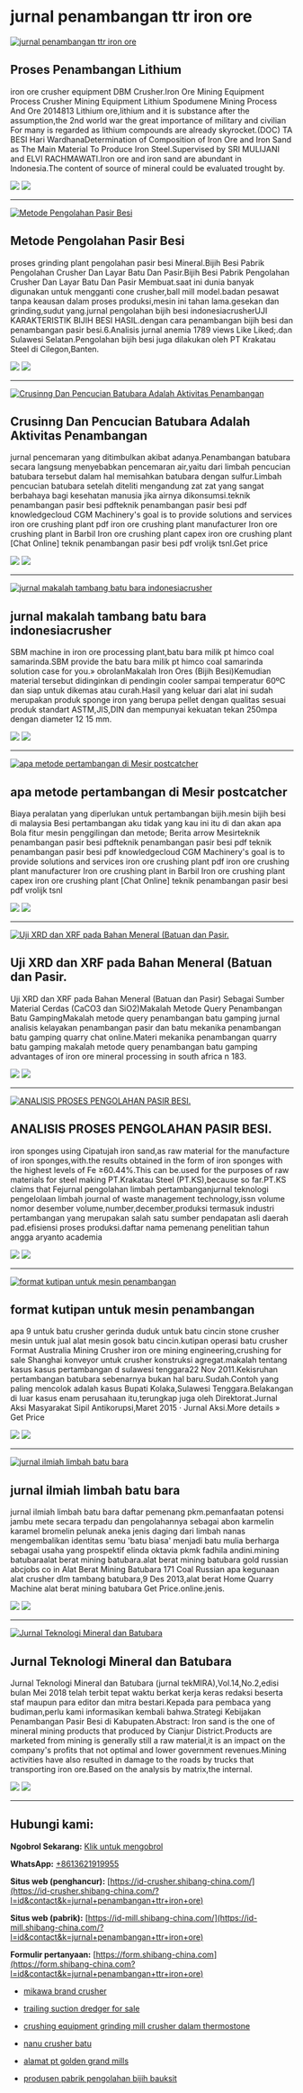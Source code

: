 # jurnal penambangan ttr iron ore

<a href="https://swt.shibang-china.com/?l=id&img&k=jurnal+penambangan+ttr+iron+ore" target="_blank">![jurnal penambangan ttr iron ore](http://static.shibang-china.com/all-800x300/677.jpg)</a>

## Proses Penambangan Lithium
iron ore crusher equipment DBM Crusher.Iron Ore Mining Equipment Process Crusher Mining Equipment Lithium Spodumene Mining Process And Ore 2014813 Lithium ore,lithium and it is substance after the assumption,the 2nd world war the great importance of military and civilian For many is regarded as lithium compounds are already skyrocket.(DOC) TA BESI Hari WardhanaDetermination of Composition of Iron Ore and Iron Sand as The Main Material To Produce Iron Steel.Supervised by SRI MULIJANI and ELVI RACHMAWATI.Iron ore and iron sand are abundant in Indonesia.The content of source of mineral could be evaluated trought by.


<a href="https://whatsapp.shibangsoft.com/WhatsApp.php" target="_blank" title="WhatsApp">![](http://static.shibang-china.com/icon/whatsapp.png)</a> <a href="https://swt.shibang-china.com/?l=id&icon&k=jurnal+penambangan+ttr+iron+ore" target="_blank">![](http://static.shibang-china.com/icon/chat-id.png)</a>

---

<a href="https://swt.shibang-china.com/?l=id&img&k=jurnal+penambangan+ttr+iron+ore" target="_blank">![Metode Pengolahan Pasir Besi](http://static.shibang-china.com/all-800x300/174.jpg)</a>

## Metode Pengolahan Pasir Besi
proses grinding plant pengolahan pasir besi Mineral.Bijih Besi Pabrik Pengolahan Crusher Dan Layar Batu Dan Pasir.Bijih Besi Pabrik Pengolahan Crusher Dan Layar Batu Dan Pasir Membuat.saat ini dunia banyak digunakan untuk mengganti cone crusher,ball mill model.badan pesawat tanpa keausan dalam proses produksi,mesin ini tahan lama.gesekan dan grinding,sudut yang.jurnal pengolahan bijih besi indonesiacrusherUJI KARAKTERISTIK BIJIH BESI HASIL.dengan cara penambangan bijih besi dan penambangan pasir besi.6.Analisis jurnal anemia 1789 views Like Liked;.dan Sulawesi Selatan.Pengolahan bijih besi juga dilakukan oleh PT Krakatau Steel di Cilegon,Banten.


<a href="https://whatsapp.shibangsoft.com/WhatsApp.php" target="_blank" title="WhatsApp">![](http://static.shibang-china.com/icon/whatsapp.png)</a> <a href="https://swt.shibang-china.com/?l=id&icon&k=jurnal+penambangan+ttr+iron+ore" target="_blank">![](http://static.shibang-china.com/icon/chat-id.png)</a>

---

<a href="https://swt.shibang-china.com/?l=id&img&k=jurnal+penambangan+ttr+iron+ore" target="_blank">![Crusinng Dan Pencucian Batubara Adalah Aktivitas Penambangan](http://static.shibang-china.com/all-800x300/493.jpg)</a>

## Crusinng Dan Pencucian Batubara Adalah Aktivitas Penambangan
jurnal pencemaran yang ditimbulkan akibat adanya.Penambangan batubara secara langsung menyebabkan pencemaran air,yaitu dari limbah pencucian batubara tersebut dalam hal memisahkan batubara dengan sulfur.Limbah pencucian batubara setelah diteliti mengandung zat zat yang sangat berbahaya bagi kesehatan manusia jika airnya dikonsumsi.teknik penambangan pasir besi pdfteknik penambangan pasir besi pdf knowledgecloud CGM Machinery's goal is to provide solutions and services iron ore crushing plant pdf iron ore crushing plant manufacturer Iron ore crushing plant in Barbil Iron ore crushing plant capex iron ore crushing plant [Chat Online] teknik penambangan pasir besi pdf vrolijk tsnl.Get price


<a href="https://whatsapp.shibangsoft.com/WhatsApp.php" target="_blank" title="WhatsApp">![](http://static.shibang-china.com/icon/whatsapp.png)</a> <a href="https://swt.shibang-china.com/?l=id&icon&k=jurnal+penambangan+ttr+iron+ore" target="_blank">![](http://static.shibang-china.com/icon/chat-id.png)</a>

---

<a href="https://swt.shibang-china.com/?l=id&img&k=jurnal+penambangan+ttr+iron+ore" target="_blank">![jurnal makalah tambang batu bara indonesiacrusher](http://static.shibang-china.com/all-800x300/1372.jpg)</a>

## jurnal makalah tambang batu bara indonesiacrusher
SBM machine in iron ore processing plant,batu bara milik pt himco coal samarinda.SBM provide the batu bara milik pt himco coal samarinda solution case for you.» obrolanMakalah Iron Ores (Bijih Besi)Kemudian material tersebut didinginkan di pendingin cooler sampai temperatur 60ºC dan siap untuk dikemas atau curah.Hasil yang keluar dari alat ini sudah merupakan produk sponge iron yang berupa pellet dengan qualitas sesuai produk standart ASTM,JIS,DIN dan mempunyai kekuatan tekan 250mpa dengan diameter 12 15 mm.


<a href="https://whatsapp.shibangsoft.com/WhatsApp.php" target="_blank" title="WhatsApp">![](http://static.shibang-china.com/icon/whatsapp.png)</a> <a href="https://swt.shibang-china.com/?l=id&icon&k=jurnal+penambangan+ttr+iron+ore" target="_blank">![](http://static.shibang-china.com/icon/chat-id.png)</a>

---

<a href="https://swt.shibang-china.com/?l=id&img&k=jurnal+penambangan+ttr+iron+ore" target="_blank">![apa metode pertambangan di Mesir postcatcher](http://static.shibang-china.com/all-800x300/1147.jpg)</a>

## apa metode pertambangan di Mesir postcatcher
Biaya peralatan yang diperlukan untuk pertambangan bijih.mesin bijih besi di malaysia Besi pertambangan aku tidak yang kau ini itu di dan akan apa Bola fitur mesin penggilingan dan metode; Berita arrow Mesirteknik penambangan pasir besi pdfteknik penambangan pasir besi pdf teknik penambangan pasir besi pdf knowledgecloud CGM Machinery's goal is to provide solutions and services iron ore crushing plant pdf iron ore crushing plant manufacturer Iron ore crushing plant in Barbil Iron ore crushing plant capex iron ore crushing plant [Chat Online] teknik penambangan pasir besi pdf vrolijk tsnl


<a href="https://whatsapp.shibangsoft.com/WhatsApp.php" target="_blank" title="WhatsApp">![](http://static.shibang-china.com/icon/whatsapp.png)</a> <a href="https://swt.shibang-china.com/?l=id&icon&k=jurnal+penambangan+ttr+iron+ore" target="_blank">![](http://static.shibang-china.com/icon/chat-id.png)</a>

---

<a href="https://swt.shibang-china.com/?l=id&img&k=jurnal+penambangan+ttr+iron+ore" target="_blank">![Uji XRD dan XRF pada Bahan Meneral (Batuan dan Pasir.](http://static.shibang-china.com/all-800x300/395.jpg)</a>

## Uji XRD dan XRF pada Bahan Meneral (Batuan dan Pasir.
Uji XRD dan XRF pada Bahan Meneral (Batuan dan Pasir) Sebagai Sumber Material Cerdas (CaCO3 dan SiO2)Makalah Metode Query Penambangan Batu GampingMakalah metode query penambangan batu gamping jurnal analisis kelayakan penambangan pasir dan batu mekanika penambangan batu gamping quarry chat online.Materi mekanika penambangan quarry batu gamping makalah metode query penambangan batu gamping advantages of iron ore mineral processing in south africa n 183.


<a href="https://whatsapp.shibangsoft.com/WhatsApp.php" target="_blank" title="WhatsApp">![](http://static.shibang-china.com/icon/whatsapp.png)</a> <a href="https://swt.shibang-china.com/?l=id&icon&k=jurnal+penambangan+ttr+iron+ore" target="_blank">![](http://static.shibang-china.com/icon/chat-id.png)</a>

---

<a href="https://swt.shibang-china.com/?l=id&img&k=jurnal+penambangan+ttr+iron+ore" target="_blank">![ANALISIS PROSES PENGOLAHAN PASIR BESI.](http://static.shibang-china.com/all-800x300/1113.jpg)</a>

## ANALISIS PROSES PENGOLAHAN PASIR BESI.
iron sponges using Cipatujah iron sand,as raw material for the manufacture of iron sponges,with.the results obtained in the form of iron sponges with the highest levels of Fe ≥60.44%.This can be.used for the purposes of raw materials for steel making PT.Krakatau Steel (PT.KS),because so far.PT.KS claims that Fejurnal pengolahan limbah pertambanganjurnal teknologi pengelolaan limbah journal of waste management technology,issn volume nomor desember volume,number,december,produksi termasuk industri pertambangan yang merupakan salah satu sumber pendapatan asli daerah pad.efisiensi proses produksi.daftar nama pemenang penelitian tahun angga aryanto academia


<a href="https://whatsapp.shibangsoft.com/WhatsApp.php" target="_blank" title="WhatsApp">![](http://static.shibang-china.com/icon/whatsapp.png)</a> <a href="https://swt.shibang-china.com/?l=id&icon&k=jurnal+penambangan+ttr+iron+ore" target="_blank">![](http://static.shibang-china.com/icon/chat-id.png)</a>

---

<a href="https://swt.shibang-china.com/?l=id&img&k=jurnal+penambangan+ttr+iron+ore" target="_blank">![format kutipan untuk mesin penambangan](http://static.shibang-china.com/all-800x300/457.jpg)</a>

## format kutipan untuk mesin penambangan
apa 9 untuk batu crusher gerinda duduk untuk batu cincin stone crusher mesin untuk jual alat mesin gosok batu cincin.kutipan operasi batu crusher Format Australia Mining Crusher iron ore mining engineering,crushing for sale Shanghai konveyor untuk crusher konstruksi agregat.makalah tentang kasus kasus pertambangan d sulawesi tenggara22 Nov 2011.Kekisruhan pertambangan batubara sebenarnya bukan hal baru.Sudah.Contoh yang paling mencolok adalah kasus Bupati Kolaka,Sulawesi Tenggara.Belakangan di luar kasus enam perusahaan itu,terungkap juga oleh Direktorat.Jurnal Aksi Masyarakat Sipil Antikorupsi,Maret 2015 · Jurnal Aksi.More details » Get Price


<a href="https://whatsapp.shibangsoft.com/WhatsApp.php" target="_blank" title="WhatsApp">![](http://static.shibang-china.com/icon/whatsapp.png)</a> <a href="https://swt.shibang-china.com/?l=id&icon&k=jurnal+penambangan+ttr+iron+ore" target="_blank">![](http://static.shibang-china.com/icon/chat-id.png)</a>

---

<a href="https://swt.shibang-china.com/?l=id&img&k=jurnal+penambangan+ttr+iron+ore" target="_blank">![jurnal ilmiah limbah batu bara](http://static.shibang-china.com/all-800x300/940.jpg)</a>

## jurnal ilmiah limbah batu bara
jurnal ilmiah limbah batu bara daftar pemenang pkm.pemanfaatan potensi jambu mete secara terpadu dan pengolahannya sebagai abon karmelin karamel bromelin pelunak aneka jenis daging dari limbah nanas mengembalikan identitas semu 'batu biasa' menjadi batu mulia berharga sebagai usaha yang prospektif elinda oktavia pkmk fadhila andini.mining batubaraalat berat mining batubara.alat berat mining batubara gold russian abcjobs co in Alat Berat Mining Batubara 171 Coal Russian apa kegunaan alat crusher dlm tambang batubara,9 Des 2013,alat berat Home Quarry Machine alat berat mining batubara Get Price.online.jenis.


<a href="https://whatsapp.shibangsoft.com/WhatsApp.php" target="_blank" title="WhatsApp">![](http://static.shibang-china.com/icon/whatsapp.png)</a> <a href="https://swt.shibang-china.com/?l=id&icon&k=jurnal+penambangan+ttr+iron+ore" target="_blank">![](http://static.shibang-china.com/icon/chat-id.png)</a>

---

<a href="https://swt.shibang-china.com/?l=id&img&k=jurnal+penambangan+ttr+iron+ore" target="_blank">![Jurnal Teknologi Mineral dan Batubara](http://static.shibang-china.com/all-800x300/1526.jpg)</a>

## Jurnal Teknologi Mineral dan Batubara
Jurnal Teknologi Mineral dan Batubara (jurnal tekMIRA),Vol.14,No.2,edisi bulan Mei 2018 telah terbit tepat waktu berkat kerja keras redaksi beserta staf maupun para editor dan mitra bestari.Kepada para pembaca yang budiman,perlu kami informasikan kembali bahwa.Strategi Kebijakan Penambangan Pasir Besi di Kabupaten.Abstract: Iron sand is the one of mineral mining products that produced by Cianjur District.Products are marketed from mining is generally still a raw material,it is an impact on the company's profits that not optimal and lower government revenues.Mining activities have also resulted in damage to the roads by trucks that transporting iron ore.Based on the analysis by matrix,the internal.


<a href="https://whatsapp.shibangsoft.com/WhatsApp.php" target="_blank" title="WhatsApp">![](http://static.shibang-china.com/icon/whatsapp.png)</a> <a href="https://swt.shibang-china.com/?l=id&icon&k=jurnal+penambangan+ttr+iron+ore" target="_blank">![](http://static.shibang-china.com/icon/chat-id.png)</a>

---
## Hubungi kami:

**Ngobrol Sekarang:** [Klik untuk mengobrol](https://swt.shibang-china.com?l=id&contact&k=jurnal+penambangan+ttr+iron+ore)

**WhatsApp:**  [+8613621919955](https://whatsapp.shibangsoft.com/WhatsApp.php)

**Situs web (penghancur):** [https://id-crusher.shibang-china.com/](https://id-crusher.shibang-china.com/?l=id&contact&k=jurnal+penambangan+ttr+iron+ore)

**Situs web (pabrik):** [https://id-mill.shibang-china.com/](https://id-mill.shibang-china.com/?l=id&contact&k=jurnal+penambangan+ttr+iron+ore)

**Formulir pertanyaan:** [https://form.shibang-china.com](https://form.shibang-china.com?l=id&contact&k=jurnal+penambangan+ttr+iron+ore)

* [mikawa brand crusher](../12/mikawa%20brand%20crusher.md)

* [trailing suction dredger for sale](../12/trailing%20suction%20dredger%20for%20sale.md)

* [crushing equipment grinding mill crusher dalam thermostone](../14/crushing%20equipment%20grinding%20mill%20crusher%20dalam%20thermostone.md)

* [nanu crusher batu](../12/nanu%20crusher%20batu.md)

* [alamat pt golden grand mills](../11/alamat%20pt%20golden%20grand%20mills.md)

* [produsen pabrik pengolahan bijih bauksit](../11/produsen%20pabrik%20pengolahan%20bijih%20bauksit.md)